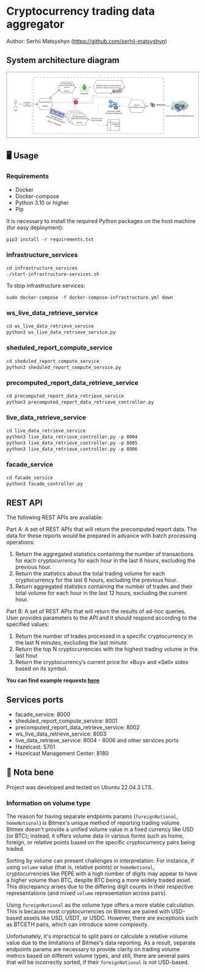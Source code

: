 # Cryptocurrency trading data aggregator

Author: Serhii Matsyshyn (https://github.com/serhii-matsyshyn) <br>

## System architecture diagram
![Cryptocurrency_trading_data_aggregator_system_architecture_2.drawio.png](data%2Fimages%2FCryptocurrency_trading_data_aggregator_system_architecture_2.drawio.png)

[//]: # (## 🖥 Usage)

[//]: # ()
[//]: # (### consul)

[//]: # (```shell)

[//]: # (cd consul)

[//]: # (sudo docker-compose -f docker-compose-consul.yml up)

[//]: # (```)

[//]: # ()
[//]: # (### ws_live_data_retrieve_service)

[//]: # (```shell)

[//]: # (cd ws_live_data_retrieve_service)

[//]: # (sudo docker-compose -f docker-compose-cassandra-cluster.yml up)

[//]: # (cat schema_creation.cql | sudo docker exec -i cassandra1 cqlsh)

[//]: # (python3 ws_live_data_retrieve_service.py)

[//]: # (```)

[//]: # ()
[//]: # (### sheduled_report_compute_service)

[//]: # (```shell)

[//]: # (cd sheduled_report_compute_service)

[//]: # (docker-compose -f docker-compose-mongodb-spark.yml up)

[//]: # (python3 sheduled_report_compute_service.py)

[//]: # (```)

[//]: # ()
[//]: # (### precomputed_report_data_retrieve_service)

[//]: # (```shell)

[//]: # (cd precomputed_report_data_retrieve_service)

[//]: # (python3 precomputed_report_data_retrieve_controller.py)

[//]: # (```)

[//]: # ()
[//]: # (### live_data_retrieve_service)

[//]: # (```shell)

[//]: # (cd live_data_retrieve_service)

[//]: # (docker-compose -f docker-compose-hazelcast.yml up)

[//]: # (python3 live_data_retrieve_controller.py -p 8004)

[//]: # (python3 live_data_retrieve_controller.py -p 8005)

[//]: # (python3 live_data_retrieve_controller.py -p 8006)

[//]: # (```)

[//]: # ()
[//]: # (### facade_service)

[//]: # (```shell)

[//]: # (cd facade_service)

[//]: # (python3 facade_controller.py)

[//]: # (```)

## 🖥 Usage

### Requirements
- Docker
- Docker-compose
- Python 3.10 or higher
- Pip

It is necessary to install the required Python packages on the host machine (for easy deployment):
```shell
pip3 install -r requirements.txt
```

### infrastructure_services
```shell
cd infrastructure_services
./start-infrastructure-services.sh
```

To stop infrastructure services:
```shell
sudo docker-compose -f docker-compose-infrastructure.yml down
```

### ws_live_data_retrieve_service
```shell
cd ws_live_data_retrieve_service
python3 ws_live_data_retrieve_service.py
```

### sheduled_report_compute_service
```shell
cd sheduled_report_compute_service
python3 sheduled_report_compute_service.py
```

### precomputed_report_data_retrieve_service
```shell
cd precomputed_report_data_retrieve_service
python3 precomputed_report_data_retrieve_controller.py
```

### live_data_retrieve_service
```shell
cd live_data_retrieve_service
python3 live_data_retrieve_controller.py -p 8004
python3 live_data_retrieve_controller.py -p 8005
python3 live_data_retrieve_controller.py -p 8006
```

### facade_service
```shell
cd facade_service
python3 facade_controller.py
```

## REST API
The following REST APIs are available:  

Part A: A set of REST APIs that will return the precomputed report data. The data for these reports would be prepared in advance with batch processing operations:
1. Return the aggregated statistics containing the number of transactions for each cryptocurrency for each hour in the last 6 hours, excluding the previous hour.
2. Return the statistics about the total trading volume for each cryptocurrency for the last 6 hours, excluding the previous hour.
3. Return aggregated statistics containing the number of trades and their total volume for each hour in the last 12 hours, excluding the current hour.

Part B: A set of REST APIs that will return the results of ad-hoc queries. User provides parameters to the API and it should respond according to the specified values:
1. Return the number of trades processed in a specific cryptocurrency in the last N minutes, excluding the last minute.
2. Return the top N cryptocurrencies with the highest trading volume in the last hour.
3. Return the cryptocurrency’s current price for «Buy» and «Sell» sides based on its symbol.

**You can find example requests [here](facade_service/Requests.http)**

## Services ports

- facade_service: 8000
- sheduled_report_compute_service: 8001
- precomputed_report_data_retrieve_service: 8002
- ws_live_data_retrieve_service: 8003
- live_data_retrieve_service: 8004 - 8006
and other services ports
- Hazelcast: 5701
- Hazelcast Management Center: 8180

## 📌 Nota bene
Project was developed and tested on Ubuntu 22.04.3 LTS.  

### Information on volume type
The reason for having separate endpoints params (`foreignNotional`, `homeNotional`) is Bitmex's unique method of reporting trading volume. Bitmex doesn't provide a unified volume value in a fixed currency like USD (or BTC); instead, it offers volume data in various forms such as home, foreign, or relative points based on the specific cryptocurrency pairs being traded.

Sorting by volume can present challenges in interpretation. For instance, if using `volume` value (that is, relative points) or `homeNotional`, cryptocurrencies like PEPE with a high number of digits may appear to have a higher volume than BTC, despite BTC being a more widely traded asset. This discrepancy arises due to the differing digit counts in their respective representations (and mixed `volume` representation across pairs).

Using `foreignNotional` as the volume type offers a more stable calculation. This is because most cryptocurrencies on Bitmex are paired with USD-based assets like USD, USDT, or USDC. However, there are exceptions such as BTCETH pairs, which can introduce some complexity.

Unfortunately, it's impractical to split pairs or calculate a relative volume value due to the limitations of Bitmex's data reporting. As a result, separate endpoints params are necessary to provide clarity on trading volume metrics based on different volume types, and still, there are several pairs that will be incorrectly sorted, if their `foreignNotional` is not USD-based.